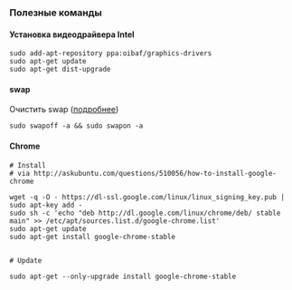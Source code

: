 ### Полезные команды

#### Установка видеодрайвера Intel
```
sudo add-apt-repository ppa:oibaf/graphics-drivers
sudo apt-get update
sudo apt-get dist-upgrade
```

#### swap

Очистить swap ([подробнее](http://igorka.com.ua/2010-09-14/ochistka-swap-pamyati-v-ubuntu-i-parametr-swappiness/))
```
sudo swapoff -a && sudo swapon -a
```

#### Chrome
```
# Install
# via http://askubuntu.com/questions/510056/how-to-install-google-chrome

wget -q -O - https://dl-ssl.google.com/linux/linux_signing_key.pub | sudo apt-key add -
sudo sh -c 'echo "deb http://dl.google.com/linux/chrome/deb/ stable main" >> /etc/apt/sources.list.d/google-chrome.list'
sudo apt-get update
sudo apt-get install google-chrome-stable


# Update

sudo apt-get --only-upgrade install google-chrome-stable
```
